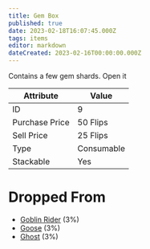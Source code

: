 ```yaml
---
title: Gem Box
published: true
date: 2023-02-18T16:07:45.000Z
tags: items
editor: markdown
dateCreated: 2023-02-16T00:00:00.000Z
---
```


Contains a few gem shards. Open it

|Attribute|Value|
|-|-|
|ID|9|
|Purchase Price|50 Flips|
|Sell Price|25 Flips|
|Type|Consumable|
|Stackable|Yes|


# Dropped From
 * [Goblin Rider](/monsters/goblin-rider.md) (3%)
 * [Goose](/monsters/goose.md) (3%)
 * [Ghost](/monsters/ghost.md) (3%)
